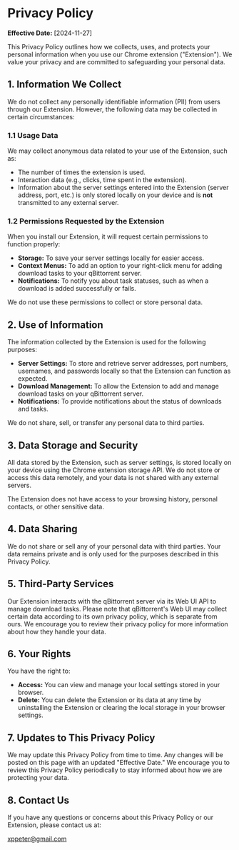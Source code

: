 # Privacy Policy

**Effective Date:** [2024-11-27]

This Privacy Policy outlines how we collects, uses, and protects your personal information when you use our Chrome extension ("Extension"). We value your privacy and are committed to safeguarding your personal data.

## 1. Information We Collect

We do not collect any personally identifiable information (PII) from users through our Extension. However, the following data may be collected in certain circumstances:

### 1.1 Usage Data
We may collect anonymous data related to your use of the Extension, such as:
- The number of times the extension is used.
- Interaction data (e.g., clicks, time spent in the extension).
- Information about the server settings entered into the Extension (server address, port, etc.) is only stored locally on your device and is **not** transmitted to any external server.

### 1.2 Permissions Requested by the Extension
When you install our Extension, it will request certain permissions to function properly:
- **Storage:** To save your server settings locally for easier access.
- **Context Menus:** To add an option to your right-click menu for adding download tasks to your qBittorrent server.
- **Notifications:** To notify you about task statuses, such as when a download is added successfully or fails.

We do not use these permissions to collect or store personal data.

## 2. Use of Information

The information collected by the Extension is used for the following purposes:
- **Server Settings:** To store and retrieve server addresses, port numbers, usernames, and passwords locally so that the Extension can function as expected.
- **Download Management:** To allow the Extension to add and manage download tasks on your qBittorrent server.
- **Notifications:** To provide notifications about the status of downloads and tasks.

We do not share, sell, or transfer any personal data to third parties.

## 3. Data Storage and Security

All data stored by the Extension, such as server settings, is stored locally on your device using the Chrome extension storage API. We do not store or access this data remotely, and your data is not shared with any external servers.

The Extension does not have access to your browsing history, personal contacts, or other sensitive data.

## 4. Data Sharing

We do not share or sell any of your personal data with third parties. Your data remains private and is only used for the purposes described in this Privacy Policy.

## 5. Third-Party Services

Our Extension interacts with the qBittorrent server via its Web UI API to manage download tasks. Please note that qBittorrent's Web UI may collect certain data according to its own privacy policy, which is separate from ours. We encourage you to review their privacy policy for more information about how they handle your data.

## 6. Your Rights

You have the right to:
- **Access:** You can view and manage your local settings stored in your browser.
- **Delete:** You can delete the Extension or its data at any time by uninstalling the Extension or clearing the local storage in your browser settings.

## 7. Updates to This Privacy Policy

We may update this Privacy Policy from time to time. Any changes will be posted on this page with an updated "Effective Date." We encourage you to review this Privacy Policy periodically to stay informed about how we are protecting your data.

## 8. Contact Us

If you have any questions or concerns about this Privacy Policy or our Extension, please contact us at:

xppeter@gmail.com
